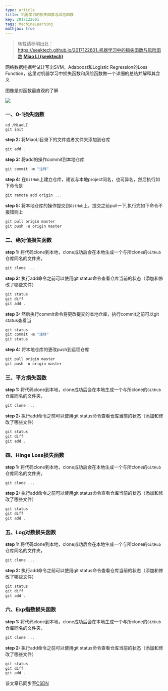 ```yaml
---
type: article
title: 机器学习的损失函数与风险函数
key: 2017122601
tags: MachineLearning
mathjax: true
---
```


>转载请标明出处：  
>https://seektech.github.io/2017122601_机器学习中的损失函数与风险函数 [**Miao LI (seektech)**](https://seektech.github.io/2017122601_机器学习中的损失函数与风险函数)

网络数据挖掘考试让写出SVM，Adaboost和Logistic Regression的Loss Function，这里对机器学习中损失函数和风险函数做一个详细的总结并解释其含义

图像是对函数最直观的了解

![](https://ws4.sinaimg.cn/large/006tNc79ly1fmuff77n66j30cm0cmmyk.jpg)

### [](#header-1)一、0-1损失函数

```shell
cd /MiaoLI
git init
```
**step 2:** 将MiaoLI目录下的文件或者文件夹添加到仓库

```js
git add .
```

**step 3:** 将add的操作commit到本地仓库

```js
git commit -m "注释"
```

**step 4:** 在`GitHub`上建立仓库，建议与本地project同名，也可异名，然后执行如下命令是

```js
git remote add origin ...
```
**step 5:** 将本地仓库的操作提交到`GitHub`上，提交之前pull一下,执行完如下命令不报错则上

```js
git pull origin master
git push -u origin master
```


### [](#header-2)二、绝对值损失函数

**step 1:** 将代码clone到本地，clone成功后会在本地生成一个与所clone的`GitHub`仓库同名的文件夹，

```js
git clone ...
```

**step 2:** 执行add命令之前可以使用git status命令查看仓库当前的状态（添加和修改了哪些文件）

```js
git status
git diff
git add .
```

**step 3:** 然后执行commit命令将更改提交的本地仓库，执行commit之前可以git status查看当

```js
git status
git commit -m "注释"
git status
```

**step 4:** 将本地仓库的更改push到远程仓库

```js
git pull origin master
git push -u origin master
```
### [](#header-3)三、平方损失函数

**step 1:** 将代码clone到本地，clone成功后会在本地生成一个与所clone的`GitHub`仓库同名的文件夹，

```js
git clone ...
```

**step 2:** 执行add命令之前可以使用git status命令查看仓库当前的状态（添加和修改了哪些文件）

```js
git status
git diff
git add .
```
### [](#header-4)四、Hinge Loss损失函数

**step 1:** 将代码clone到本地，clone成功后会在本地生成一个与所clone的`GitHub`仓库同名的文件夹，

```shell
git clone ...
```

**step 2:** 执行add命令之前可以使用git status命令查看仓库当前的状态（添加和修改了哪些文件）

```js
git status
git diff
git add .
```
### [](#header-5)五、Log对数损失函数

**step 1:** 将代码clone到本地，clone成功后会在本地生成一个与所clone的`GitHub`仓库同名的文件夹，

```js
git clone ...
```

**step 2:** 执行add命令之前可以使用git status命令查看仓库当前的状态（添加和修改了哪些文件）

```js
git status
git diff
git add .
```
### [](#header-6)六、Exp指数损失函数

**step 1:** 将代码clone到本地，clone成功后会在本地生成一个与所clone的`GitHub`仓库同名的文件夹，

```js
git clone ...
```

**step 2:** 执行add命令之前可以使用git status命令查看仓库当前的状态（添加和修改了哪些文件）

```js
git status
git diff
git add .
```
该文章已同步至[CSDN](http://blog.csdn.net/u013413471/article/details/78762238)  
